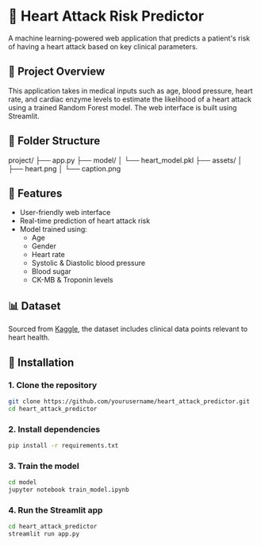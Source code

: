 # 💓 Heart Attack Risk Predictor

A machine learning-powered web application that predicts a patient's risk of having a heart attack based on key clinical parameters.

## 🧠 Project Overview

This application takes in medical inputs such as age, blood pressure, heart rate, and cardiac enzyme levels to estimate the likelihood of a heart attack using a trained Random Forest model. The web interface is built using Streamlit.

## 📁 Folder Structure

project/
├── app.py
├── model/
│ └── heart_model.pkl
├── assets/
│ ├── heart.png
│ └── caption.png


## 🧪 Features

- User-friendly web interface
- Real-time prediction of heart attack risk
- Model trained using:
  - Age
  - Gender
  - Heart rate
  - Systolic & Diastolic blood pressure
  - Blood sugar
  - CK-MB & Troponin levels

## 📊 Dataset

Sourced from [Kaggle](https://www.kaggle.com/datasets/fatemehmohammadinia/heart-attack-dataset-tarik-a-rashid), the dataset includes clinical data points relevant to heart health.

## 🚀 Installation

### 1. Clone the repository

```bash
git clone https://github.com/yourusername/heart_attack_predictor.git
cd heart_attack_predictor
```
### 2. Install dependencies
```bash
pip install -r requirements.txt
```
### 3. Train the model
```bash
cd model
jupyter notebook train_model.ipynb
```
### 4. Run the Streamlit app
```bash
cd heart_attack_predictor
streamlit run app.py
```




